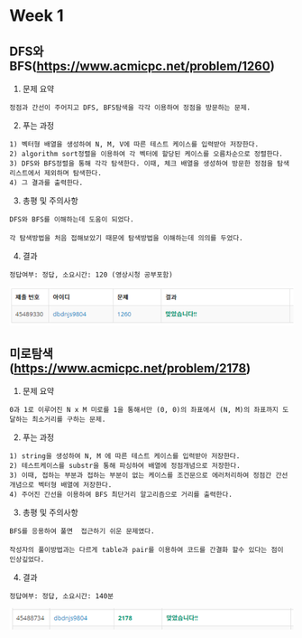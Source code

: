 # Week 1


## DFS와 BFS(https://www.acmicpc.net/problem/1260)

1. 문제 요약
   
```
정점과 간선이 주어지고 DFS, BFS탐색을 각각 이용하여 정점을 방문하는 문제.
```

2. 푸는 과정

```
1) 벡터형 배열을 생성하여 N, M, V에 따른 테스트 케이스를 입력받아 저장한다.
2) algorithm sort정렬을 이용하여 각 벡터에 할당된 케이스를 오름차순으로 정렬한다.
3) DFS와 BFS정렬을 통해 각각 탐색한다. 이때, 체크 배열을 생성하여 방문한 정점을 탐색 리스트에서 제외하며 탐색한다.
4) 그 결과를 출력한다.
```

3. 총평 및 주의사항

```
DFS와 BFS를 이해하는데 도움이 되었다.

각 탐색방법을 처음 접해보았기 때문에 탐색방법을 이해하는데 의의를 두었다.
```

4. 결과

```
정답여부: 정답, 소요시간: 120 (영상시청 공부포함)
```
![week1_1](./img/week1_1.PNG)


## 미로탐색(https://www.acmicpc.net/problem/2178)

1. 문제 요약

```
0과 1로 이루어진 N x M 미로를 1을 통해서만 (0, 0)의 좌표에서 (N, M)의 좌표까지 도달하는 최소거리를 구하는 문제. 
```

2. 푸는 과정

```
1) string을 생성하여 N, M 에 따른 테스트 케이스를 입력받아 저장한다.
2) 테스트케이스를 substr을 통해 파싱하여 배열에 정점개념으로 저장한다.
3) 이때, 접하는 부분과 접하는 부분이 없는 케이스를 조건문으로 에러처리하여 정점간 간선 개념으로 벡터형 배열에 저장한다.
4) 주어진 간선을 이용하여 BFS 최단거리 알고리즘으로 거리를 출력한다. 
```

3. 총평 및 주의사항

```
BFS를 응용하여 풀면  접근하기 쉬운 문제였다.

작성자의 풀이방법과는 다르게 table과 pair를 이용하여 코드를 간결화 할수 있다는 점이 인상깊었다.
```

4. 결과

```
정답여부: 정답, 소요시간: 140분
```
![week1_2](./img/week1_2.PNG)